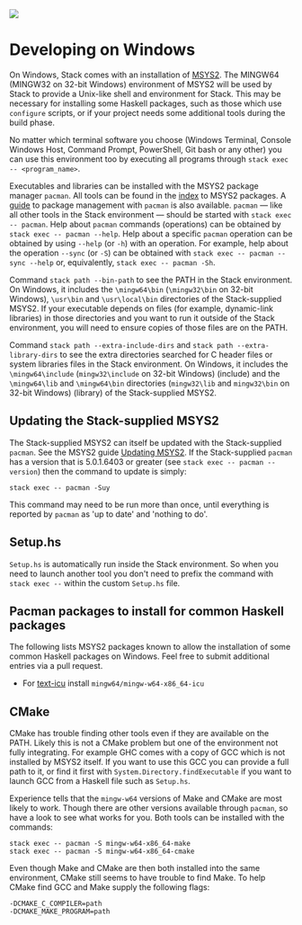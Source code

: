 <div class="hidden-warning"><a href="https://docs.haskellstack.org/"><img src="https://cdn.jsdelivr.net/gh/commercialhaskell/stack/doc/img/hidden-warning.svg"></a></div>

# Developing on Windows #

On Windows, Stack comes with an installation of [MSYS2](https://www.msys2.org/).
The MINGW64 (MINGW32 on 32-bit Windows) environment of MSYS2 will be used by
Stack to provide a Unix-like shell and environment for Stack. This may be
necessary for installing some Haskell packages, such as those which use
`configure` scripts, or if your project needs some additional tools during the
build phase.

No matter which terminal software you choose (Windows Terminal, Console Windows
Host, Command Prompt, PowerShell, Git bash or any other) you can use this
environment too by executing all programs through
`stack exec -- <program_name>`.

Executables and libraries can be installed with the MSYS2 package manager
`pacman`. All tools can be found in the [index](https://packages.msys2.org) to
MSYS2 packages. A [guide](https://www.msys2.org/docs/package-management/) to
package management with `pacman` is also available. `pacman` &mdash; like all
other tools in the Stack environment &mdash; should be started with
`stack exec -- pacman`. Help about `pacman` commands (operations) can be
obtained by `stack exec -- pacman --help`. Help about a specific `pacman`
operation can be obtained by using `--help` (or `-h`) with an operation. For
example, help about the operation `--sync` (or `-S`) can be obtained with
`stack exec -- pacman --sync --help` or, equivalently,
`stack exec -- pacman -Sh`.

Command `stack path --bin-path` to see the PATH in the Stack environment. On
Windows, it includes the `\mingw64\bin` (`\mingw32\bin` on 32-bit Windows),
`\usr\bin` and `\usr\local\bin` directories of the Stack-supplied MSYS2. If your
executable depends on files (for example, dynamic-link libraries) in those
directories and you want to run it outside of the Stack environment, you will
need to ensure copies of those files are on the PATH.

Command `stack path --extra-include-dirs` and `stack path --extra-library-dirs`
to see the extra directories searched for C header files or system libraries
files in the Stack environment. On Windows, it includes the `\mingw64\include`
(`mingw32\include` on 32-bit Windows) (include) and the `\mingw64\lib` and
`\mingw64\bin` directories (`mingw32\lib` and `mingw32\bin` on 32-bit Windows)
(library) of the Stack-supplied MSYS2.

## Updating the Stack-supplied MSYS2 ##

The Stack-supplied MSYS2 can itself be updated with the Stack-supplied `pacman`.
See the MSYS2 guide [Updating MSYS2](https://www.msys2.org/docs/updating/). If
the Stack-supplied `pacman` has a version that is 5.0.1.6403 or greater (see
`stack exec -- pacman --version`) then the command to update is simply:

    stack exec -- pacman -Suy

This command may need to be run more than once, until everything is reported by
`pacman` as 'up to date' and 'nothing to do'.

## Setup.hs ##

`Setup.hs` is automatically run inside the Stack environment. So when you need
to launch another tool you don't need to prefix the command with `stack exec --`
within the custom `Setup.hs` file.

## Pacman packages to install for common Haskell packages ##

The following lists MSYS2 packages known to allow the installation of some
common Haskell packages on Windows. Feel free to submit additional entries via a
pull request.

* For [text-icu](https://github.com/bos/text-icu) install
  `mingw64/mingw-w64-x86_64-icu`

## CMake ##

CMake has trouble finding other tools even if they are available on the PATH.
Likely this is not a CMake problem but one of the environment not fully
integrating. For example GHC comes with a copy of GCC which is not installed by
MSYS2 itself. If you want to use this GCC you can provide a full path to it, or
find it first with `System.Directory.findExecutable` if you want to launch GCC
from a Haskell file such as `Setup.hs`.

Experience tells that the `mingw-w64` versions of Make and CMake are most
likely to work. Though there are other versions available through `pacman`, so
have a look to see what works for you. Both tools can be installed with the
commands:

    stack exec -- pacman -S mingw-w64-x86_64-make
    stack exec -- pacman -S mingw-w64-x86_64-cmake

Even though Make and CMake are then both installed into the same environment,
CMake still seems to have trouble to find Make. To help CMake find GCC and Make
supply the following flags:

    -DCMAKE_C_COMPILER=path
    -DCMAKE_MAKE_PROGRAM=path
